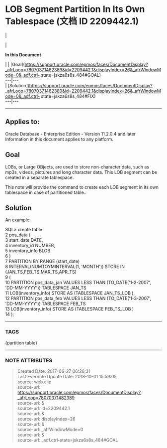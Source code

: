 # LOB Segment Partition In Its Own Tablespace (文档 ID 2209442.1)

  

|

|

 **In this Document**  

| |
[Goal](https://support.oracle.com/epmos/faces/DocumentDisplay?_afrLoop=78070371482389&id=2209442.1&displayIndex=26&_afrWindowMode=0&_adf.ctrl-
state=jskza6s8s_484#GOAL)  
---|---  
|
[Solution](https://support.oracle.com/epmos/faces/DocumentDisplay?_afrLoop=78070371482389&id=2209442.1&displayIndex=26&_afrWindowMode=0&_adf.ctrl-
state=jskza6s8s_484#FIX)  
---|---  
  
* * *

  

## Applies to:

Oracle Database - Enterprise Edition - Version 11.2.0.4 and later  
Information in this document applies to any platform.  

## Goal

LOBs, or Large OBjects, are used to store non-character data, such as mp3s,
videos, pictures and long character data. This LOB segment can be created in a
separate tablespace.

This note will provide the command to create each LOB segment in its own
tablespace in case of partitioned table..  
  

## Solution

An example:

SQL> create table  
2 pos_data (  
3 start_date DATE,  
4 inventory_id NUMBER,  
5 inventory_info BLOB  
6 )  
7 PARTITION BY RANGE (start_date)  
8 INTERVAL(NUMTOYMINTERVAL(1, 'MONTH')) STORE IN (JAN_TS,FEB_TS,MAR_TS,APR_TS)  
9 (  
10 PARTITION pos_data_jan VALUES LESS THAN (TO_DATE('1-2-2007', 'DD-MM-YYYY'))
TABLESPACE JAN_TS  
11 LOB(inventory_info) STORE AS (TABLESPACE JAN_TS_LOB ),  
12 PARTITION pos_data_feb VALUES LESS THAN (TO_DATE('1-3-2007', 'DD-MM-YYYY'))
TABLESPACE FEB_TS  
13 LOB(inventory_info) STORE AS (TABLESPACE FEB_TS_LOB )  
14 );  
  
  



---
### TAGS
{partition table}

---
### NOTE ATTRIBUTES
>Created Date: 2017-06-27 06:26:31  
>Last Evernote Update Date: 2018-10-01 15:59:05  
>source: web.clip  
>source-url: https://support.oracle.com/epmos/faces/DocumentDisplay?_afrLoop=78070371482389  
>source-url: &  
>source-url: id=2209442.1  
>source-url: &  
>source-url: displayIndex=26  
>source-url: &  
>source-url: _afrWindowMode=0  
>source-url: &  
>source-url: _adf.ctrl-state=jskza6s8s_484#GOAL  